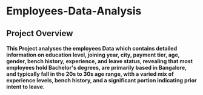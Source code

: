 # Employees-Data-Analysis
## Project Overview
#### This Project analyses the employees Data which contains detailed information on education level, joining year, city, payment tier, age, gender, bench history, experience, and leave status, revealing that most employees hold Bachelor's degrees, are primarily based in Bangalore, and typically fall in the 20s to 30s age range, with a varied mix of experience levels, bench history, and a significant portion indicating prior intent to leave.
